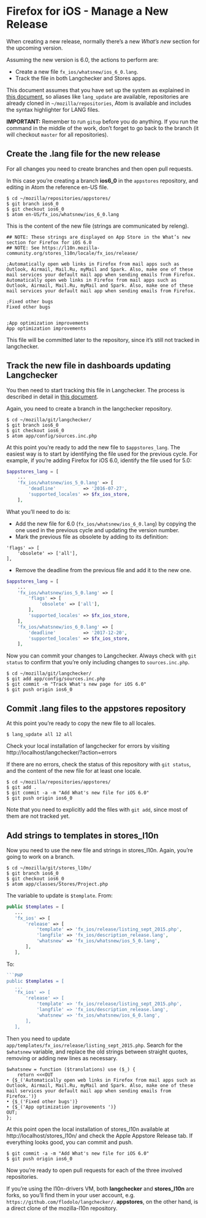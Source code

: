# Firefox for iOS - Manage a New Release
When creating a new release, normally there’s a new *What’s new* section for the upcoming version.

Assuming the new version is 6.0, the actions to perform are:
* Create a new file `fx_ios/whatsnew/ios_6_0.lang`.
* Track the file in both Langchecker and Stores apps.

This document assumes that you have set up the system as explained in [this document](/config/setup_l10ndrivers_vm.md), so aliases like `lang_update` are available, repositories are already cloned in `~/mozilla/repositories`, Atom is available and includes the syntax highlighter for LANG files.

**IMPORTANT:** Remember to run `gitup` before you do anything. If you run the command in the middle of the work, don’t forget to go back to the branch (it will checkout `master` for all repositories).

## Create the .lang file for the new release
For all changes you need to create branches and then open pull requests.

In this case you’re creating a branch **ios6_0** in the `appstores` repository, and editing in Atom the reference en-US file.

```
$ cd ~/mozilla/repositories/appstores/
$ git branch ios6_0
$ git checkout ios6_0
$ atom en-US/fx_ios/whatsnew/ios_6_0.lang
```

This is the content of the new file (strings are communicated by releng).
```
## NOTE: These strings are displayed on App Store in the What’s new section for Firefox for iOS 6.0
## NOTE: See https://l10n.mozilla-community.org/stores_l10n/locale/fx_ios/release/

;Automatically open web links in Firefox from mail apps such as Outlook, Airmail, Mail.Ru, myMail and Spark. Also, make one of these mail services your default mail app when sending emails from Firefox.
Automatically open web links in Firefox from mail apps such as Outlook, Airmail, Mail.Ru, myMail and Spark. Also, make one of these mail services your default mail app when sending emails from Firefox.

;Fixed other bugs
Fixed other bugs


;App optimization improvements
App optimization improvements
```

This file will be committed later to the repository, since it’s still not tracked in langchecker.

## Track the new file in dashboards updating Langchecker
You then need to start tracking this file in Langchecker. The process is described in detail in [this document](/tools/webdashboards/add_new_file.md).

Again, you need to create a branch in the langchecker repository.
```
$ cd ~/mozilla/git/langchecker/
$ git branch ios6_0
$ git checkout ios6_0
$ atom app/config/sources.inc.php
```

At this point you’re ready to add the new file to `$appstores_lang`. The easiest way is to start by identifying the file used for the previous cycle. For example, if you’re adding Firefox for iOS 6.0, identify the file used for 5.0:
```PHP
$appstores_lang = [
    ...
    'fx_ios/whatsnew/ios_5_0.lang' => [
        'deadline'          => '2016-07-27',
        'supported_locales' => $fx_ios_store,
    ],
```

What you’ll need to do is:
* Add the new file for 6.0 (`fx_ios/whatsnew/ios_6_0.lang`) by copying the one used in the previous cycle and updating the version number.
* Mark the previous file as obsolete by adding to its definition:
```
'flags' => [
    'obsolete' => ['all'],
],
```
* Remove the deadline from the previous file and add it to the new one.

```PHP
$appstores_lang = [
    ...
    'fx_ios/whatsnew/ios_5_0.lang' => [
        'flags' => [
            'obsolete' => ['all'],
        ],
        'supported_locales' => $fx_ios_store,
    ],
    'fx_ios/whatsnew/ios_6_0.lang' => [
        'deadline'          => '2017-12-20',
        'supported_locales' => $fx_ios_store,
    ],
```
Now you can commit your changes to Langchecker. Always check with `git status` to confirm that you’re only including changes to `sources.inc.php`.
```
$ cd ~/mozilla/git/langchecker/
$ git add app/config/sources.inc.php
$ git commit -m "Track What's new page for iOS 6.0"
$ git push origin ios6_0
```

## Commit .lang files to the appstores repository
At this point you’re ready to copy the new file to all locales.
```
$ lang_update all 12 all
```

Check your local installation of langchecker for errors by visiting http://localhost/langchecker/?action=errors

If there are no errors, check the status of this repository with `git status`, and the content of the new file for at least one locale.
```
$ cd ~/mozilla/repositories/appstores/
$ git add .
$ git commit -a -m "Add What's new file for iOS 6.0"
$ git push origin ios6_0
```
Note that you need to explicitly add the files with `git add`, since most of them are not tracked yet.

## Add strings to templates in stores_l10n
Now you need to use the new file and strings in stores_l10n. Again, you’re going to work on a branch.
```
$ cd ~/mozilla/git/stores_l10n/
$ git branch ios6_0
$ git checkout ios6_0
$ atom app/classes/Stores/Project.php
```

The variable to update is `$template`. From:
```PHP
public $templates = [
   ...
   'fx_ios' => [
       'release' => [
           'template' => 'fx_ios/release/listing_sept_2015.php',
           'langfile' => 'fx_ios/description_release.lang',
           'whatsnew' => 'fx_ios/whatsnew/ios_5_0.lang',
       ],
   ],
```

To:
```PHP
```PHP
public $templates = [
   ...
   'fx_ios' => [
       'release' => [
           'template' => 'fx_ios/release/listing_sept_2015.php',
           'langfile' => 'fx_ios/description_release.lang',
           'whatsnew' => 'fx_ios/whatsnew/ios_6_0.lang',
       ],
   ],
```

Then you need to update `app/templates/fx_ios/release/listing_sept_2015.php`.
Search for the `$whatsnew` variable, and replace the old strings between straight quotes, removing or adding new lines as necessary.

```
$whatsnew = function ($translations) use ($_) {
    return <<<OUT
• {$_('Automatically open web links in Firefox from mail apps such as Outlook, Airmail, Mail.Ru, myMail and Spark. Also, make one of these mail services your default mail app when sending emails from Firefox.')}
• {$_('Fixed other bugs')}
• {$_('App optimization improvements ')}
OUT;
};
```

At this point open the local installation of stores_l10n available at http://localhost/stores_l10n/ and check the Apple Appstore Release tab. If everything looks good, you can commit and push.

```
$ git commit -a -m "Add What's new file for iOS 6.0"
$ git push origin ios6_0
```

Now you’re ready to open pull requests for each of the three involved repositories.

If you’re using the l10n-drivers VM, both **langchecker** and **stores_l10n** are forks, so you’ll find them in your user account, e.g. `https://github.com/flodolo/langchecker/`. **appstores**, on the other hand, is a direct clone of the mozilla-l10n repository.
